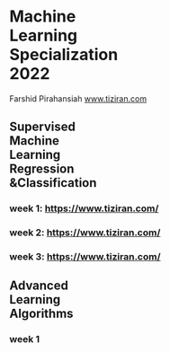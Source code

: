 # Machine <br /> Learning  <br /> Specialization <br /> 2022
Farshid Pirahansiah
www.tiziran.com

## Supervised <br /> Machine<br /> Learning<br />  Regression <br />&Classification

### week 1: https://www.tiziran.com/
### week 2: https://www.tiziran.com/
### week 3: https://www.tiziran.com/

## Advanced <br /> Learning <br /> Algorithms

### week 1


